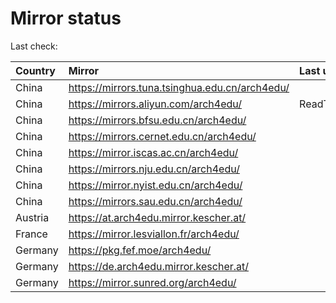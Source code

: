 <script src="./time.js"></script>
# Mirror status
Last check: <script type="text/javascript">localize(1706987597.3145664);</script>

|Country|Mirror|Last update|
|:------|:-----|:----------|
|China|https://mirrors.tuna.tsinghua.edu.cn/arch4edu/|<script type="text/javascript">localize(1706941762);</script>|
|China|https://mirrors.aliyun.com/arch4edu/|ReadTimeout|
|China|https://mirrors.bfsu.edu.cn/arch4edu/|<script type="text/javascript">localize(1706941762);</script>|
|China|https://mirrors.cernet.edu.cn/arch4edu/|<script type="text/javascript">localize(1706941762);</script>|
|China|https://mirror.iscas.ac.cn/arch4edu/|<script type="text/javascript">localize(1706941762);</script>|
|China|https://mirrors.nju.edu.cn/arch4edu/|<script type="text/javascript">localize(1706898553);</script>|
|China|https://mirror.nyist.edu.cn/arch4edu/|<script type="text/javascript">localize(1706941762);</script>|
|China|https://mirrors.sau.edu.cn/arch4edu/|<script type="text/javascript">localize(1706941762);</script>|
|Austria|https://at.arch4edu.mirror.kescher.at/|<script type="text/javascript">localize(1706941762);</script>|
|France|https://mirror.lesviallon.fr/arch4edu/|<script type="text/javascript">localize(1706941762);</script>|
|Germany|https://pkg.fef.moe/arch4edu/|<script type="text/javascript">localize(1706941762);</script>|
|Germany|https://de.arch4edu.mirror.kescher.at/|<script type="text/javascript">localize(1706941762);</script>|
|Germany|https://mirror.sunred.org/arch4edu/|<script type="text/javascript">localize(1706941762);</script>|

<script src="./tablefilter/tablefilter.js"></script>
<script src="./table.js"></script>